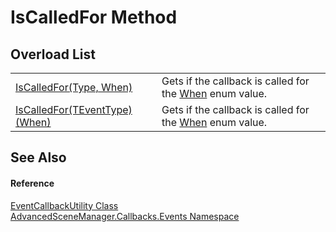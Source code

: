 # IsCalledFor Method


## Overload List
<table>
<tr>
<td><a href="M_AdvancedSceneManager_Callbacks_Events_EventCallbackUtility_IsCalledFor">IsCalledFor(Type, When)</a></td>
<td>Gets if the callback is called for the <a href="T_AdvancedSceneManager_Core_Callbacks_When">When</a> enum value.</td></tr>
<tr>
<td><a href="M_AdvancedSceneManager_Callbacks_Events_EventCallbackUtility_IsCalledFor__1">IsCalledFor(TEventType)(When)</a></td>
<td>Gets if the callback is called for the <a href="T_AdvancedSceneManager_Core_Callbacks_When">When</a> enum value.</td></tr>
</table>

## See Also


#### Reference
<a href="T_AdvancedSceneManager_Callbacks_Events_EventCallbackUtility">EventCallbackUtility Class</a>  
<a href="N_AdvancedSceneManager_Callbacks_Events">AdvancedSceneManager.Callbacks.Events Namespace</a>  
